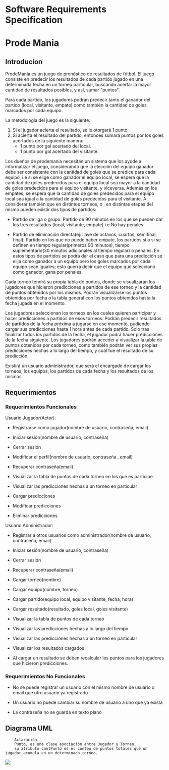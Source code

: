 # Software Requirements Specification

# Prode Mania 

## Introducion
 
ProdeMania es un juego de pronóstico de resultados de fútbol. El juego consiste en predecir los resultados de cada partido jugado en una determinada fecha en un torneo particular, buscando acertar la mayor cantidad de resultados posibles, y así, sumar "puntos".

Para cada partido, los jugadores podrán predecir tanto el ganador del partido (local, visitante, empate) como también la cantidad de goles marcados por cada equipo.  

La metodología del juego es la siguiente:  
1) Si el jugador acierta el resultado, se le otorgará 1 punto; 
2) Si acierta el resultado del partido, entonces sumará puntos por los goles acertados de la siguiente manera:
    - 1 punto por gol acertado del local.
    - 1 punto por gol acertado del visitante.


Los dueños de prodemania necesitan un sistema que los ayude a informatizar el juego, considerando que la elección del equipo ganador debe ser consistente con la cantidad de goles que se predice para cada equipo, i.e  si se elige como ganador el equipo local, se espera que la cantidad de goles predecidos para el equipo local sea mayor a la cantidad de goles predecidos para el equipo visitante, y viceversa. Además en los empates, se espera que la cantidad de goles predecidos para el equipo local sea igual a la cantidad de goles predecidos para el visitante.
A considerar también que en  distintos torneos, o , en distintas etapas del mismo pueden existir dos tipos de partidos: 
- Partido de liga o grupo: Partido de 90 minutos en los que se pueden dar los tres resultados (local, visitante, empate) i.e No hay penales.

- Partido de eliminación directa(ej: llave de octavos, cuartos, semifinal, final): Partido en los que no puede haber empate, los partidos si o si se definen en tiempo regular(primeros 90 minutos), tiempo suplementario(30 minutos adicionales al tiempo regular) o penales. En estos tipos de partidos se podrá dar el caso que para una predicción se elija como ganador a un equipo pero los goles marcados por cada equipo sean iguales; esto querrá decir que el equipo que seleccionó como ganador, gana por penales.

Cada torneo tendrá su propia tabla de puntos, donde se visualizarán los jugadores que hicieron predicciones a partidos de ese torneo y la cantidad de puntos obtenidos por los mismos. Podrán visualizarse los puntos obtenidos por fecha o la tabla general con los puntos obtenidos hasta la fecha jugada en el momento. 

Los jugadores seleccionan los torneos en los cuales quieren participar y hacer predicciones a partidos de esos torneos. Podrán predecir resultados de partidos de la fecha próxima a jugarse en ese momento, pudiendo cargar sus predicciones hasta 1 hora antes de cada partido. Solo tras finalizar todos los partidos de la fecha, el jugador podrá hacer predicciones de la fecha siguiente.
Los jugadores podrán acceder a visualizar la tabla de puntos obtenidos por cada torneo, como también podrán ver sus propias predicciones hechas a lo largo del tiempo, y cuál fue el resultado de su predicción.

Existirá un usuario administrador, que será el encargado de cargar los torneos, los equipos, los partidos de cada fecha y los resultados de los mismos.

## Requerimientos

### Requerimientos Funcionales

Usuario Jugador(Actor):
- Registrarse como jugador(nombre de usuario, contraseña, email)

- Iniciar sesión(nombre de usuario, contraseña)

- Cerrar sesión

- Modificar el perfil(nombre de usuario, contraseña , email)

- Recuperar contraseña(email)

- Visualizar la tabla de puntos de cada torneo en los que es participe.

- Visualizar las predicciones hechas a un torneo en particular

- Cargar predicciones

- Modificar predicciones 

- Eliminar predicciones


Usuario Administrador:
- Registrar a otros usuarios como administrador(nombre de usuario, contraseña, email)

- Iniciar sesión(nombre de usuario, contraseña)

- Cerrar sesión

- Recuperar contraseña(email)

- Cargar torneo(nombre)

- Cargar equipo(nombre, torneo)

- Cargar partido(equipo local, equipo visitante, fecha, hora)

- Cargar resultado(resultado, goles local, goles visitante)

- Visualizar la tabla de puntos de cada torneo

- Visualizar las predicciones hechas a lo largo del tiempo

- Visualizar las predicciones hechas a un torneo en particular

- Visualizar los resultados cargados

- Al cargar un resultado se deben recalcular los puntos para los jugadores que hicieron predicciones.
### Requerimientos No Funcionales

- No se puede registrar un usuario con el mismo nombre de usuario o email que otro usuario ya registrado

- Un usuario no puede cambiar su nombre de usuario a uno que ya exista

- La contraseña no se guarda en texto plano


## Diagrama UML
        Aclaración
        Punto, es una clase asociación entre Jugador y Torneo, 
        su atributo cantPunto es el conteo de puntos totales que un jugador acumula en un determinado torneo.

[![](https://mermaid.ink/img/pako:eNqlVE1PrDAU_Suky4lOdEsmJkRHg8EZoqOrbmpbZxqhxX5oXpT_bqGFAmJ8Rtj0nnt67unl0neABaEgBrhASl0wtJeohDyyz70ySDIRrT6Oj6OElIwzpSUiQs7kr82-z4zTccRF-SjpFKUlYsUUrKyJNyFJr-MIXj2C4HS5PIUgshUhOFkuF3adS0oYxkxwRw6x4y86vt-bI6kZEZ7sgnnmJcUH5C349RxtJySn_6O3fjGsao75yhTTiGsa_WZXITAq5joy3LGYGvqhG0Our_SjJuTubdbt3AyqvDu4eSRVptDWpvW-u-2CkN-LgqqsOdQEe-jaE_DKcC2Ui-vORT9r3oTr4pyDvxsgDIXgIOQg0rZptsBoruqQ7r06l8FIMLpaUW5KKpG2HTw76_Fse55kffSQ3qW7ZLNb98j6Jk-asAXq7pN0hb7047syV7f3-TZLr5IgnKU36SY5T7ebibrTbv-GIEyowpJV_T84JruxCuzBfTAmuhn7jjhuY94MRKBi-7VaKMj6HDgC9sj2siH2lms3QKAPtKQQxHZJkHyGAPLa8kxFkKZrwrSQIH5ChaJHABkt7v5xDGItDe1I_qb0rPoT2TeN-Q)](https://mermaid-js.github.io/mermaid-live-editor/edit#pako:eNqlVE1PrDAU_Suky4lOdEsmJkRHg8EZoqOrbmpbZxqhxX5oXpT_bqGFAmJ8Rtj0nnt67unl0neABaEgBrhASl0wtJeohDyyz70ySDIRrT6Oj6OElIwzpSUiQs7kr82-z4zTccRF-SjpFKUlYsUUrKyJNyFJr-MIXj2C4HS5PIUgshUhOFkuF3adS0oYxkxwRw6x4y86vt-bI6kZEZ7sgnnmJcUH5C349RxtJySn_6O3fjGsao75yhTTiGsa_WZXITAq5joy3LGYGvqhG0Our_SjJuTubdbt3AyqvDu4eSRVptDWpvW-u-2CkN-LgqqsOdQEe-jaE_DKcC2Ui-vORT9r3oTr4pyDvxsgDIXgIOQg0rZptsBoruqQ7r06l8FIMLpaUW5KKpG2HTw76_Fse55kffSQ3qW7ZLNb98j6Jk-asAXq7pN0hb7047syV7f3-TZLr5IgnKU36SY5T7ebibrTbv-GIEyowpJV_T84JruxCuzBfTAmuhn7jjhuY94MRKBi-7VaKMj6HDgC9sj2siH2lms3QKAPtKQQxHZJkHyGAPLa8kxFkKZrwrSQIH5ChaJHABkt7v5xDGItDe1I_qb0rPoT2TeN-Q)

